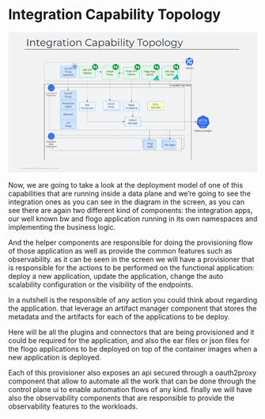 # Integration Capability Topology

![Integration Capability Topology](../image/slide25.png)

Now, we are going to take a look at the deployment model of one of this capabilities that are running inside a data plane and we’re going to see the integration ones as you can see in the diagram in the screen, as you can see there are again two different kind of components: the integration apps, our well known bw and flogo application running in its own namespaces and implementing the business logic. 

And the helper components are responsible for doing the provisioning flow of those application as well as provide the common features such as observability. as it can be seen in the screen we will have a provisioner that is responsible for the actions to be performed on the functional application: deploy a new application, update the application, change the auto scalability configuration or the visibility of the endpoints. 

In a nutshell is the responsible of any action you could think about regarding the application. that leverage an artifact manager component that stores the metadata and the artifacts for each of the applications to be deploy.  

Here will be all the plugins and connectors that are being provisioned and it could be required for the application, and also the ear files or json files for the flogo applications to be deployed on top of the container images when a new application is deployed. 

Each of this provisioner also exposes an api secured through a oauth2proxy component that allow to automate all the work that can be done through the control plane ui to enable automation flows of any kind. finally we will have also the observability components that are responsible to provide the observability features to the workloads.

